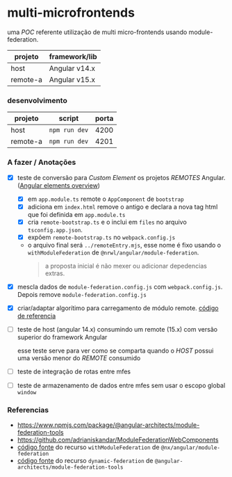# multi-microfrontends

uma _POC_ referente utilização de multi micro-frontends usando module-federation.

| projeto | framework/lib |
| --- | --- |
| host | Angular v14.x |
| remote-a | Angular v15.x |


### desenvolvimento

| projeto | script |  porta |
| --- | --- | --- |
| host | `npm run dev` | 4200 |
| remote-a | `npm run dev` | 4201 |


### A fazer / Anotações

- [x] teste de conversão para  _Custom Element_ os projetos _REMOTES_ Angular. ([Angular elements overview](https://angular.io/guide/elements))
  - [x] em `app.module.ts` remote o `AppComponent` de `bootstrap`
  - [x] adiciona em `index.html` remove o antigo e declara a nova tag html que foi definida em `app.module.ts`
  - [x] cria `remote-bootstrap.ts` e o inclui em `files` no arquivo `tsconfig.app.json`.
  - [x] expõem `remote-bootstrap.ts` no `webpack.config.js`
  - o arquivo final será `../remoteEntry.mjs`, esse nome é fixo usando o `withModuleFederation` de `@nrwl/angular/module-federation`.
    > a proposta inicial é não mexer ou adicionar depedencias extras.
- [x] mescla dados de `module-federation.config.js` com `webpack.config.js`. Depois remove `module-federation.config.js`
- [x] criar/adaptar algorítimo para carregamento de módulo remote. [código de referencia](https://github.com/angular-architects/module-federation-plugin/blob/main/libs/mf-runtime/src/lib/loader/dynamic-federation.ts)
- [ ] teste de host (angular 14.x) consumindo um remote (15.x) com versão superior do framework Angular

  esse teste serve para ver como se comparta quando o _HOST_ possui uma versão menor do _REMOTE_ consumido
- [ ] teste de integração de rotas entre mfes
- [ ] teste de armazenamento de dados entre mfes sem usar o escopo global `window`

### Referencias

- https://www.npmjs.com/package/@angular-architects/module-federation-tools
- https://github.com/adrianiskandar/ModuleFederationWebComponents
- [código fonte](https://github.com/nrwl/nx/blob/master/packages/angular/src/utils/mf/with-module-federation.ts#L6) do recurso `withModuleFederation` de `@nx/angular/module-federation`
- [código fonte](https://github.com/angular-architects/module-federation-plugin/blob/main/libs/mf-runtime/src/lib/loader/dynamic-federation.ts) do recurso `dynamic-federation` de `@angular-architects/module-federation-tools`